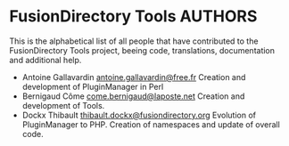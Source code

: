 FusionDirectory Tools AUTHORS
=============================

This is the alphabetical list of all people that have
contributed to the FusionDirectory Tools project, beeing code, translations,
documentation and additional help.

* Antoine Gallavardin antoine.gallavardin@free.fr
  Creation and development of PluginManager in Perl
* Bernigaud Côme come.bernigaud@laposte.net
  Creation and development of Tools.
* Dockx Thibault thibault.dockx@fusiondirectory.org
  Evolution of PluginManager to PHP.
  Creation of namespaces and update of overall code.
